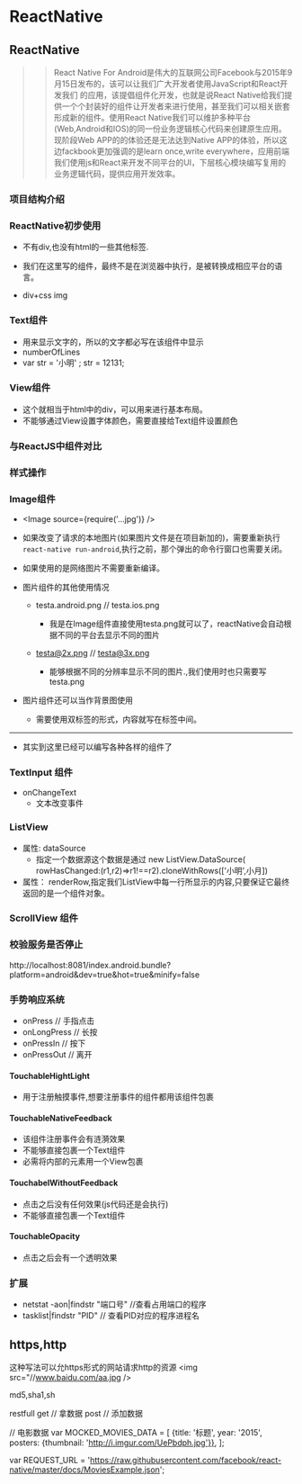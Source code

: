 # ReactNative

## ReactNative
>> React Native For Android是伟大的互联网公司Facebook与2015年9月15日发布的，该可以让我们广大开发者使用JavaScript和React开发我们 的应用，该提倡组件化开发，也就是说React Native给我们提供一个个封装好的组件让开发者来进行使用，甚至我们可以相关嵌套形成新的组件。使用React Native我们可以维护多种平台(Web,Android和IOS)的同一份业务逻辑核心代码来创建原生应用。现阶段Web APP的的体验还是无法达到Native APP的体验，所以这边fackbook更加强调的是learn once,write everywhere，应用前端我们使用js和React来开发不同平台的UI，下层核心模块编写复用的业务逻辑代码，提供应用开发效率。

### 项目结构介绍

### ReactNative初步使用
  - 不有div,也没有html的一些其他标签.
  - 我们在这里写的组件，最终不是在浏览器中执行，是被转换成相应平台的语言。

- div+css  img

### Text组件
  - 用来显示文字的，所以的文字都必写在该组件中显示
  - numberOfLines
  - var str = '小明'  ; str = 12131;

### View组件
  - 这个就相当于html中的div，可以用来进行基本布局。
  - 不能够通过View设置字体颜色，需要直接给Text组件设置颜色


### 与ReactJS中组件对比


### 样式操作

### Image组件
  - <Image source={require('...jpg')} />
  - 如果改变了请求的本地图片(如果图片文件是在项目新加的)，需要重新执行`react-native run-android`,执行之前，那个弹出的命令行窗口也需要关闭。
  - 如果使用的是网络图片不需要重新编译。

  - 图片组件的其他使用情况
    + testa.android.png // testa.ios.png
      * 我是在Image组件直接使用testa.png就可以了，reactNative会自动根据不同的平台去显示不同的图片

    + testa@2x.png // testa@3x.png
      * 能够根据不同的分辨率显示不同的图片.,我们使用时也只需要写 testa.png
    
  - 图片组件还可以当作背景图使用
    + 需要使用双标签的形式，内容就写在标签中间。


***********
- 其实到这里已经可以编写各种各样的组件了

### TextInput 组件
  - onChangeText 
    + 文本改变事件

### ListView
  - 属性: dataSource
    + 指定一个数据源这个数据是通过
      new ListView.DataSource(
      rowHasChanged:(r1,r2)=>r1!==r2).cloneWithRows(['小明',小月])
  - 属性： renderRow,指定我们ListView中每一行所显示的内容,只要保证它最终返回的是一个组件对象。


### ScrollView 组件
  



### 校验服务是否停止
http://localhost:8081/index.android.bundle?platform=android&dev=true&hot=true&minify=false



### 手势响应系统
  - onPress // 手指点击
  - onLongPress // 长按
  - onPressIn   // 按下
  - onPressOut  // 离开

#### TouchableHightLight
  - 用于注册触摸事件,想要注册事件的组件都用该组件包裹

#### TouchableNativeFeedback
  - 该组件注册事件会有涟漪效果
  - 不能够直接包裹一个Text组件
  - 必需将内部的元素用一个View包裹

#### TouchabelWithoutFeedback
  - 点击之后没有任何效果(js代码还是会执行)
  - 不能够直接包裹一个Text组件

#### TouchableOpacity
  - 点击之后会有一个透明效果


### 扩展
  - netstat -aon|findstr "端口号"    //查看占用端口的程序
  - tasklist|findstr "PID"        // 查看PID对应的程序进程名


## https,http
这种写法可以允https形式的网站请求http的资源
<img src="//www.baidu.com/aa.jpg />

md5,sha1,sh

restfull
get // 拿数据
post // 添加数据


// 电影数据
var MOCKED_MOVIES_DATA = [
  {title: '标题', year: '2015', posters: {thumbnail: 'http://i.imgur.com/UePbdph.jpg'}},
];



var REQUEST_URL = 'https://raw.githubusercontent.com/facebook/react-native/master/docs/MoviesExample.json';